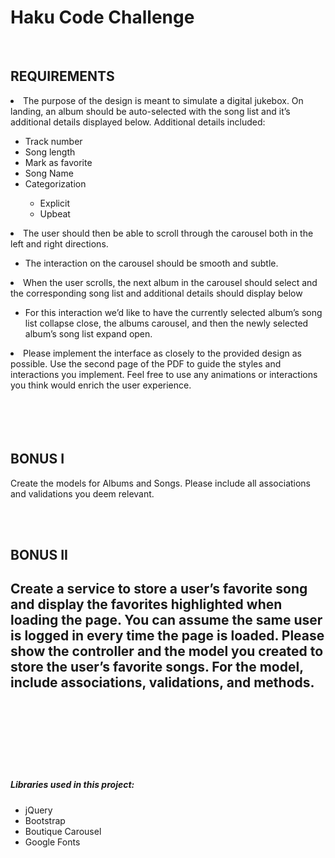 # Haku Code Challenge
<br>
<h2>REQUIREMENTS</h2>
<li>The purpose of the design is meant to simulate a digital jukebox. On landing, an album should be auto-selected with the song list and it’s additional details displayed below. Additional details included:</li>
<ul>
  <li>Track number</li>
  <li>Song length</li>
  <li>Mark as favorite</li>
  <li>Song Name</li>
  <li>Categorization</li>
    <ul>
      <li>Explicit</li>
      <li>Upbeat</li>
    </ul>
</ul>
<li>The user should then be able to scroll through the carousel both in the left and right directions.</li>
  <ul>
    <li>The interaction on the carousel should be smooth and subtle. </li>
  </ul>
<li>When the user scrolls, the next album in the carousel should select and the corresponding song list and additional details should display below </li>
  <ul>
    <li>For this interaction we’d like to have the currently selected album’s song list collapse close, the albums carousel, and then the newly selected album’s song list expand open. </li>
  </ul>
<li>Please implement the interface as closely to the provided design as possible. Use the second page of the PDF to guide the styles and interactions you implement. Feel free to use any animations or interactions you think would enrich the user experience.</li>
<br><br><br><br>


<h2> BONUS I </h2>

<p>
Create the models for Albums and Songs. Please include all associations and validations you deem relevant.
</p>

<br><br>

<h2> BONUS II <h2>
<p>
Create a service to store a user’s favorite song and display the favorites highlighted when loading the page. You can assume the same user is logged in every time the page is loaded. Please show the controller and the model you created to store the user’s favorite songs. For the model, include associations, validations, and methods.
</p>



<br><br><br><br>


<h5> Libraries used in this project: </h5>
<ul>
  <li>jQuery</li>
  <li>Bootstrap</li>
  <li>Boutique Carousel</li>
  <li>Google Fonts</li>
</ul>
